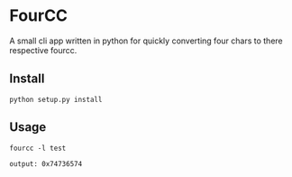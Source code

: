 # FourCC

A small cli app written in python for quickly converting four chars to there respective fourcc.

## Install
```
python setup.py install
```

## Usage
```
fourcc -l test
```
```
output: 0x74736574
```
